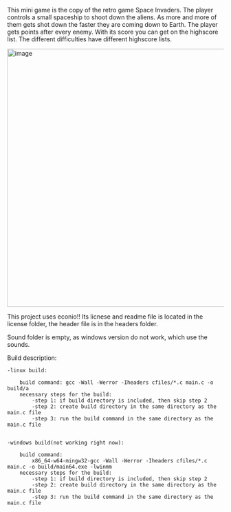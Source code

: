 This mini game is the copy of the retro game Space Invaders. The player controls a small spaceship to shoot down the aliens.
As more and more of them gets shot down the faster they are coming down to Earth. The player gets points after every enemy.
With its score you can get on the highscore list. The different difficulties have different highscore lists.



<img width="800" height="600" alt="image" src="https://github.com/user-attachments/assets/89be23f6-fe59-401b-879d-dba2177f7b33" />












This project uses econio!! Its licnese and readme file is located in the license folder, the header file is in the headers folder.

Sound folder is empty, as windows version do not work, which use the sounds.

Build description:

    -linux build:

        build command: gcc -Wall -Werror -Iheaders cfiles/*.c main.c -o build/a
        necessary steps for the build:
            -step 1: if build directory is included, then skip step 2
            -step 2: create build directory in the same directory as the main.c file
            -step 3: run the build command in the same directory as the main.c file


    -windows build(not working right now):

        build command: 
            x86_64-w64-mingw32-gcc -Wall -Werror -Iheaders cfiles/*.c main.c -o build/main64.exe -lwinmm
        necessary steps for the build:
            -step 1: if build directory is included, then skip step 2
            -step 2: create build directory in the same directory as the main.c file
            -step 3: run the build command in the same directory as the main.c file
